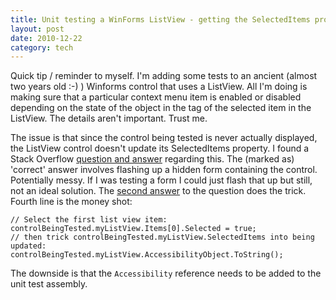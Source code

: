 ```yaml
---
title: Unit testing a WinForms ListView - getting the SelectedItems property
layout: post
date: 2010-12-22
category: tech
---
```


Quick tip / reminder to myself. I'm adding some tests to an ancient (almost two years old :-) ) Winforms control that uses a ListView. All I'm doing is making sure that a particular context menu item is enabled or disabled depending on the state of the object in the tag of the selected item in the ListView. The details aren't important. Trust me.

The issue is that since the control being tested is never actually displayed, the ListView control doesn't update its SelectedItems property. I found a Stack Overflow [question and answer][1] regarding this. The (marked as) 'correct' answer involves flashing up a hidden form containing the control. Potentially messy. If I was testing a form I could just flash that up but still, not an ideal solution. The [second answer][2] to the question does the trick. Fourth line is the money shot:

	// Select the first list view item:
	controlBeingTested.myListView.Items[0].Selected = true;
	// then trick controlBeingTested.myListView.SelectedItems into being updated:
	controlBeingTested.myListView.AccessibilityObject.ToString();

The downside is that the `Accessibility` reference needs to be added to the unit test assembly.

[1]: http://stackoverflow.com/questions/304844/why-do-selectedindices-and-selecteditems-not-work-when-listview-is-instantiated-i
[2]: http://stackoverflow.com/questions/304844/why-do-selectedindices-and-selecteditems-not-work-when-listview-is-instantiated-i/518411#518411
